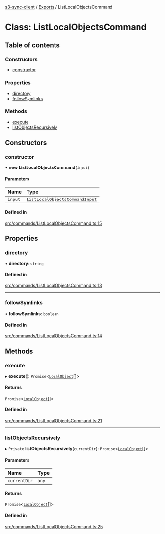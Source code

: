 [s3-sync-client](../README.md) / [Exports](../modules.md) / ListLocalObjectsCommand

# Class: ListLocalObjectsCommand

## Table of contents

### Constructors

- [constructor](ListLocalObjectsCommand.md#constructor)

### Properties

- [directory](ListLocalObjectsCommand.md#directory)
- [followSymlinks](ListLocalObjectsCommand.md#followsymlinks)

### Methods

- [execute](ListLocalObjectsCommand.md#execute)
- [listObjectsRecursively](ListLocalObjectsCommand.md#listobjectsrecursively)

## Constructors

### constructor

• **new ListLocalObjectsCommand**(`input`)

#### Parameters

| Name | Type |
| :------ | :------ |
| `input` | [`ListLocalObjectsCommandInput`](../modules.md#listlocalobjectscommandinput) |

#### Defined in

[src/commands/ListLocalObjectsCommand.ts:15](https://github.com/jeanbmar/s3-sync-client/blob/aff45e9/src/commands/ListLocalObjectsCommand.ts#L15)

## Properties

### directory

• **directory**: `string`

#### Defined in

[src/commands/ListLocalObjectsCommand.ts:13](https://github.com/jeanbmar/s3-sync-client/blob/aff45e9/src/commands/ListLocalObjectsCommand.ts#L13)

___

### followSymlinks

• **followSymlinks**: `boolean`

#### Defined in

[src/commands/ListLocalObjectsCommand.ts:14](https://github.com/jeanbmar/s3-sync-client/blob/aff45e9/src/commands/ListLocalObjectsCommand.ts#L14)

## Methods

### execute

▸ **execute**(): `Promise`<[`LocalObject`](LocalObject.md)[]\>

#### Returns

`Promise`<[`LocalObject`](LocalObject.md)[]\>

#### Defined in

[src/commands/ListLocalObjectsCommand.ts:21](https://github.com/jeanbmar/s3-sync-client/blob/aff45e9/src/commands/ListLocalObjectsCommand.ts#L21)

___

### listObjectsRecursively

▸ `Private` **listObjectsRecursively**(`currentDir`): `Promise`<[`LocalObject`](LocalObject.md)[]\>

#### Parameters

| Name | Type |
| :------ | :------ |
| `currentDir` | `any` |

#### Returns

`Promise`<[`LocalObject`](LocalObject.md)[]\>

#### Defined in

[src/commands/ListLocalObjectsCommand.ts:25](https://github.com/jeanbmar/s3-sync-client/blob/aff45e9/src/commands/ListLocalObjectsCommand.ts#L25)
